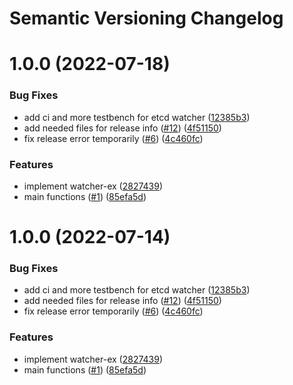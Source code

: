 # Semantic Versioning Changelog

# 1.0.0 (2022-07-18)


### Bug Fixes

* add ci and more testbench for etcd watcher ([12385b3](https://github.com/pycasbin/etcd-watcher/commit/12385b33a80284c0b23a164e40fb76ed65033246))
* add needed files for release info ([#12](https://github.com/pycasbin/etcd-watcher/issues/12)) ([4f51150](https://github.com/pycasbin/etcd-watcher/commit/4f51150e95aa5aae5180d93e4124f6e3e14e5f34))
* fix release error temporarily ([#6](https://github.com/pycasbin/etcd-watcher/issues/6)) ([4c460fc](https://github.com/pycasbin/etcd-watcher/commit/4c460fc8128a9680baaad0b077e86a6efe66c4f1))


### Features

* implement watcher-ex ([2827439](https://github.com/pycasbin/etcd-watcher/commit/282743997ca1d9d0bd449a3f740f7977f8ae8340))
* main functions ([#1](https://github.com/pycasbin/etcd-watcher/issues/1)) ([85efa5d](https://github.com/pycasbin/etcd-watcher/commit/85efa5dcdc4f47b581a5a870586056e257bdf319))

# 1.0.0 (2022-07-14)


### Bug Fixes

* add ci and more testbench for etcd watcher ([12385b3](https://github.com/pycasbin/etcd-watcher/commit/12385b33a80284c0b23a164e40fb76ed65033246))
* add needed files for release info ([#12](https://github.com/pycasbin/etcd-watcher/issues/12)) ([4f51150](https://github.com/pycasbin/etcd-watcher/commit/4f51150e95aa5aae5180d93e4124f6e3e14e5f34))
* fix release error temporarily ([#6](https://github.com/pycasbin/etcd-watcher/issues/6)) ([4c460fc](https://github.com/pycasbin/etcd-watcher/commit/4c460fc8128a9680baaad0b077e86a6efe66c4f1))


### Features

* implement watcher-ex ([2827439](https://github.com/pycasbin/etcd-watcher/commit/282743997ca1d9d0bd449a3f740f7977f8ae8340))
* main functions ([#1](https://github.com/pycasbin/etcd-watcher/issues/1)) ([85efa5d](https://github.com/pycasbin/etcd-watcher/commit/85efa5dcdc4f47b581a5a870586056e257bdf319))
